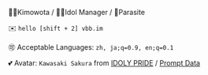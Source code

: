 🧑‍💻Kimowota / 🧑‍💼Idol Manager / 🐛Parasite

✉️ `hello [shift + 2] vbb.im`

🉑 Acceptable Languages: `zh, ja;q=0.9, en;q=0.1`

💕 Avatar: `Kawasaki Sakura` from [IDOLY PRIDE](https://idolypride.jp/) / [Prompt Data](AvatarPrompt.txt)
